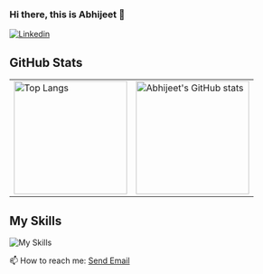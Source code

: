 ### Hi there, this is Abhijeet 👋

<a href="https://www.linkedin.com/in/abhijeetpraveen/" target="_blank" rel="noopener noreferrer nofollow"> <img src="https://img.shields.io/badge/LinkedIn-blue?style=for-the-badge" alt="Linkedin"> </a>

<h2> GitHub Stats </h2>

<table>
<tr>
<td valign="middle"> 

<img src="https://github-readme-stats.vercel.app/api/top-langs/?username=abhijeetpraveen&layout=compact&theme=tokyonight&langs_count=8&hide=cmake" alt="Top Langs" height="200vh"/>

</td>
<td valign="middle">

<img alt="Abhijeet's GitHub stats" src="https://github-readme-stats.vercel.app/api?username=abhijeetpraveen&show_icons=true&theme=tokyonight&count_private=true"  height="200vh"/>

</td>
</tr>
</table>

## My Skills

![My Skills](https://skillicons.dev/icons?i=python,java,c,bash,linux,vim,react,vue,js,css,html,git&perline=6)

📫 How to reach me:
<a href = "mailto: abhijeet.praveen@mail.mcgill.ca">Send Email</a>


<!--
**abhijeetpraveen/abhijeetpraveen** is a ✨ _special_ ✨ repository because its `README.md` (this file) appears on your GitHub profile.

Here are some ideas to get you started:

- 🔭 I’m currently working on ...
- 🌱 I’m currently learning ...
- 👯 I’m looking to collaborate on ...
- 🤔 I’m looking for help with ...
- 💬 Ask me about ...
- 📫 How to reach me: ...
- 😄 Pronouns: ...
- ⚡ Fun fact: ...
-->
